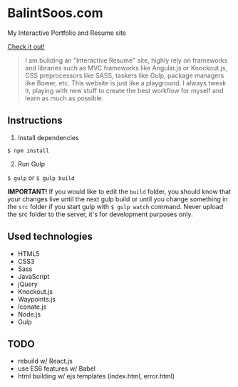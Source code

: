 # BalintSoos.com
My Interactive Portfolio and Resume site

[Check it out!](http://balintsoos.com)

> I am buliding an "Interactive Resume" site, highly rely on frameworks and libraries such as MVC frameworks like Angular.js or Knockout.js, CSS preprocessors like SASS, taskers like Gulp, package managers like Bower, etc. This website is just like a playground. I always tweak it, playing with new stuff to create the best workflow for myself and learn as much as possible.
>

## Instructions

1. Install dependencies

`$ npm install`

2. Run Gulp

`$ gulp` or `$ gulp build`

**IMPORTANT!**
If you would like to edit the `build` folder, you should know that your changes live until the next gulp build
or until you change something in the `src` folder if you start gulp with `$ gulp watch` command.
Never upload the src folder to the server, it's for development purposes only.

## Used technologies
* HTML5
* CSS3
* Sass
* JavaScript
* jQuery
* Knockout.js
* Waypoints.js
* Iconate.js
* Node.js
* Gulp

## TODO
* rebuild w/ React.js
* use ES6 features w/ Babel
* html building w/ ejs templates (index.html, error.html)
